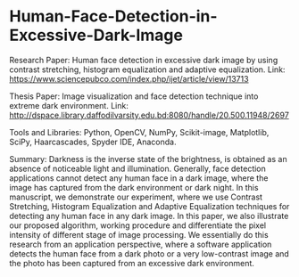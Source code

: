 # Human-Face-Detection-in-Excessive-Dark-Image
Research Paper: Human face detection in excessive dark image by using contrast stretching, histogram equalization and adaptive equalization.
Link: https://www.sciencepubco.com/index.php/ijet/article/view/13713

Thesis Paper: Image visualization and face detection technique into extreme dark environment.
Link: http://dspace.library.daffodilvarsity.edu.bd:8080/handle/20.500.11948/2697

Tools and Libraries: Python, OpenCV, NumPy, Scikit-image, Matplotlib, SciPy, Haarcascades, Spyder IDE, Anaconda.

Summary: 
Darkness is the inverse state of the brightness, is obtained as an absence of noticeable light and illumination. Generally, face detection applications cannot detect any human face in a dark image, where the image has captured from the dark environment or dark night. In this manuscript, we demonstrate our experiment, where we use Contrast Stretching, Histogram Equalization and Adaptive Equalization techniques for detecting any human face in any dark image. In this paper, we also illustrate our proposed algorithm, working procedure and differentiate the pixel intensity of different stage of image processing. We essentially do this research from an application perspective, where a software application detects the human face from a dark photo or a very low-contrast image and the photo has been captured from an excessive dark environment.
